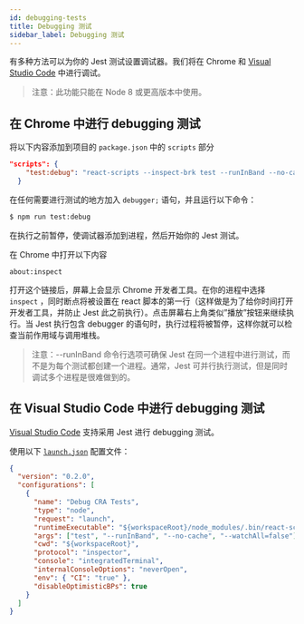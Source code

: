```yaml
---
id: debugging-tests
title: Debugging 测试
sidebar_label: Debugging 测试
---
```


有多种方法可以为你的 Jest 测试设置调试器。我们将在 Chrome 和 [Visual Studio Code](https://code.visualstudio.com/) 中进行调试。

> 注意：此功能只能在 Node 8 或更高版本中使用。

## 在 Chrome 中进行 debugging 测试

将以下内容添加到项目的 `package.json` 中的 `scripts` 部分

```json
"scripts": {
    "test:debug": "react-scripts --inspect-brk test --runInBand --no-cache"
  }
```

在任何需要进行测试的地方加入 `debugger;` 语句，并且运行以下命令：

```sh
$ npm run test:debug
```

在执行之前暂停，使调试器添加到进程，然后开始你的 Jest 测试。

在 Chrome 中打开以下内容

```
about:inspect
```

打开这个链接后，屏幕上会显示 Chrome 开发者工具。在你的进程中选择 `inspect` ，同时断点将被设置在 react 脚本的第一行（这样做是为了给你时间打开开发者工具，并防止 Jest 此之前执行）。点击屏幕右上角类似”播放”按钮来继续执行。当 Jest 执行包含 debugger 的语句时，执行过程将被暂停，这样你就可以检查当前作用域与调用堆栈。

> 注意：--runInBand 命令行选项可确保 Jest 在同一个进程中进行测试，而不是为每个测试都创建一个进程。通常，Jest 可并行执行测试，但是同时调试多个进程是很难做到的。

## 在 Visual Studio Code 中进行 debugging 测试

[Visual Studio Code](https://code.visualstudio.com) 支持采用 Jest 进行 debugging 测试。

使用以下 [`launch.json`](https://code.visualstudio.com/docs/editor/debugging#_launch-configurations) 配置文件：

```json
{
  "version": "0.2.0",
  "configurations": [
    {
      "name": "Debug CRA Tests",
      "type": "node",
      "request": "launch",
      "runtimeExecutable": "${workspaceRoot}/node_modules/.bin/react-scripts",
      "args": ["test", "--runInBand", "--no-cache", "--watchAll=false"],
      "cwd": "${workspaceRoot}",
      "protocol": "inspector",
      "console": "integratedTerminal",
      "internalConsoleOptions": "neverOpen",
      "env": { "CI": "true" },
      "disableOptimisticBPs": true
    }
  ]
}
```
